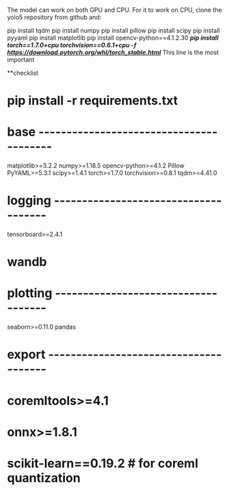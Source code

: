   
The model can work on both GPU and CPU.
For it to work on CPU, clone the yolo5 repository from github and:

pip install tqdm
pip install numpy
pip install pillow
pip install scipy
pip install pyyaml
pip install matplotlib
pip install opencv-python==4.1.2.30
***pip install torch==1.7.0+cpu torchvision==0.6.1+cpu -f https://download.pytorch.org/whl/torch_stable.html*** This line is the most important

**checklist
# pip install -r requirements.txt

# base ----------------------------------------
matplotlib>=3.2.2
numpy>=1.18.5
opencv-python>=4.1.2
Pillow
PyYAML>=5.3.1
scipy>=1.4.1
torch>=1.7.0
torchvision>=0.8.1
tqdm>=4.41.0

# logging -------------------------------------
tensorboard>=2.4.1
# wandb

# plotting ------------------------------------
seaborn>=0.11.0
pandas

# export --------------------------------------
# coremltools>=4.1
# onnx>=1.8.1
# scikit-learn==0.19.2  # for coreml quantization
